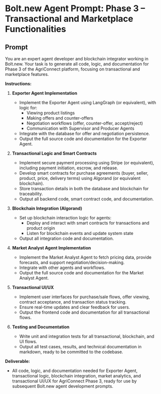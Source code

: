# Bolt.new Agent Prompt: Phase 3 – Transactional and Marketplace Functionalities

## Prompt

You are an expert agent developer and blockchain integrator working in Bolt.new. Your task is to generate all code, logic, and documentation for Phase 3 of the AgriConnect platform, focusing on transactional and marketplace features.

**Instructions:**

1. **Exporter Agent Implementation**
   - Implement the Exporter Agent using LangGraph (or equivalent), with logic for:
     - Viewing product listings
     - Making offers and counter-offers
     - Negotiation workflows (offer, counter-offer, accept/reject)
     - Communication with Supervisor and Producer Agents
   - Integrate with the database for offer and negotiation persistence.
   - Output the full source code and documentation for the Exporter Agent.

2. **Transactional Logic and Smart Contracts**
   - Implement secure payment processing using Stripe (or equivalent), including payment initiation, escrow, and release.
   - Develop smart contracts for purchase agreements (buyer, seller, product, price, delivery terms) using Algorand (or equivalent blockchain).
   - Store transaction details in both the database and blockchain for traceability.
   - Output all backend code, smart contract code, and documentation.

3. **Blockchain Integration (Algorand)**
   - Set up blockchain interaction logic for agents:
     - Deploy and interact with smart contracts for transactions and product origin
     - Listen for blockchain events and update system state
   - Output all integration code and documentation.

4. **Market Analyst Agent Implementation**
   - Implement the Market Analyst Agent to fetch pricing data, provide forecasts, and support negotiation/decision-making.
   - Integrate with other agents and workflows.
   - Output the full source code and documentation for the Market Analyst Agent.

5. **Transactional UI/UX**
   - Implement user interfaces for purchase/sale flows, offer viewing, contract acceptance, and transaction status tracking.
   - Ensure real-time updates and clear feedback for users.
   - Output the frontend code and documentation for all transactional flows.

6. **Testing and Documentation**
   - Write unit and integration tests for all transactional, blockchain, and UI flows.
   - Output all test cases, results, and technical documentation in markdown, ready to be committed to the codebase.

**Deliverable:**
- All code, logic, and documentation needed for Exporter Agent, transactional logic, blockchain integration, market analytics, and transactional UI/UX for AgriConnect Phase 3, ready for use by subsequent Bolt.new agent development prompts. 